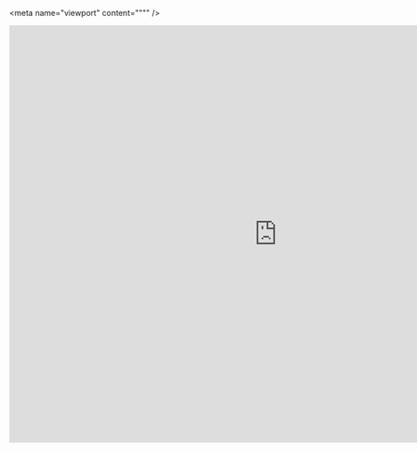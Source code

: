 <meta name="viewport" content="""" />
<meta name="viewport" content="width=device-width, initial-scale=1.0">
<style>

@media screen and (max-width: 600px) {

  body {

    background-color: blue;

  }

}

</style>
<center><iframe src="https://docs.google.com/presentation/d/e/2PACX-1vSV6NT0YQNtRu9wYl9MLzlY55YH3VQbj6AZ7itqmSmTN1Ffk8jEgyBvtvBbUaMfeZ8yT1PkUxB9rS-M/embed?start=false&loop=false&delayms=10000" frameborder="0" width="960" height="749" allowfullscreen="true" mozallowfullscreen="true" webkitallowfullscreen="true"></iframe></center>
<!--
**ismailegeturhan/ismailegeturhan** is a ✨ _special_ ✨ repository because its `README.md` (this file) appears on your GitHub profile.

Here are some ideas to get you started:

- 🔭 I’m currently working on ...
- 🌱 I’m currently learning ...
- 👯 I’m looking to collaborate on ...
- 🤔 I’m looking for help with ...
- 💬 Ask me about ...
- 📫 How to reach me: ...
- 😄 Pronouns: ...
- ⚡ Fun fact: ...
-->
